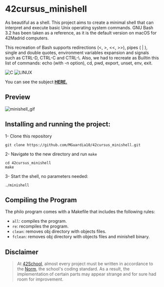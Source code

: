 # 42cursus_minishell
As beautiful as a shell. This project aims to create a minimal shell that can interpret and execute basic Unix operating system commands. GNU Bash 3.2 has been taken as a reference, as it is the default version on macOS for 42Madrid computers.

This recreation of Bash supports redirections (<, >, <<, >>), pipes ( | ), single and double quotes, environment variables expansion and signals such as CTRL-D, CTRL-C and CTRL-\\. Also, we had to recreate as Builtin this list of commands: echo (with -n option), cd, pwd, export, unset, env, exit.

![C](https://img.shields.io/badge/C-a?style=for-the-badge&logo=C&color=grey)
![LINUX](https://img.shields.io/badge/Linux-a?style=for-the-badge&logo=linux&color=grey)

You can see the subject [**HERE.**](https://github.com/MGuardia10/42cursus/blob/main/subjects/en/minishell_subject_en.pdf)

## Preview
![minishell_gif](https://github.com/MGuardia10/42cursus_minishell/assets/105164870/a515c21e-38a1-4d64-b68e-79ed9c36ca7b)

## Installing and running the project:
1- Clone this repository
	
	git clone https://github.com/MGuardia10/42cursus_minishell.git
2- Navigate to the new directory and run `make`
	
	cd 42cursus_minishell
   	make
3- Start the shell, no parameters needed:

	./minishell

## Compiling the Program
The philo program comes with a Makefile that includes the following rules:

- `all`: compiles the program.
- `re`: recompiles the program.
- `clean`: removes obj directory with objects files.
- `fclean`: removes obj directory with objects files and minishell binary.

## Disclaimer
> At [42School](https://en.wikipedia.org/wiki/42_(school)), almost every project must be written in accordance to the [Norm](https://github.com/MGuardia10/42cursus/blob/main/subjects/en/norm_en.pdf), the school's coding standard. As a result, the implementation of certain parts may appear strange and for sure had room for improvement.
